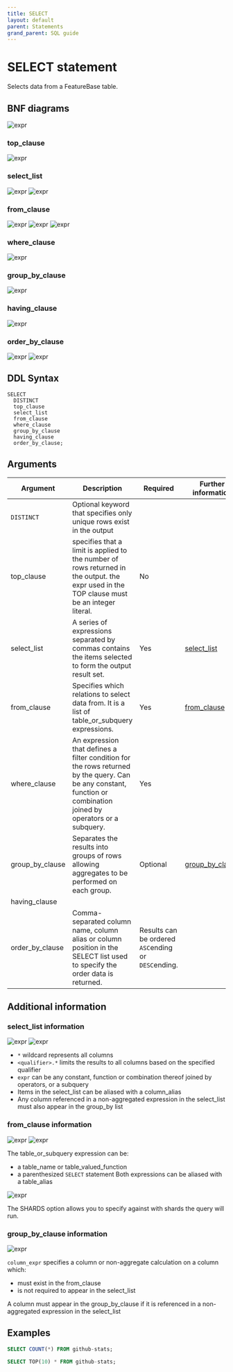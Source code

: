 ```yaml
---
title: SELECT
layout: default
parent: Statements
grand_parent: SQL guide
---
```


# SELECT statement

Selects data from a FeatureBase table.

## BNF diagrams

![expr](/assets/images/sql-guide/select_stmt.svg)

### top_clause
![expr](/assets/images/sql-guide/top_clause.svg)

### select_list
![expr](/assets/images/sql-guide/select_list.svg)
![expr](/assets/images/sql-guide/select_item.svg)

### from_clause
![expr](/assets/images/sql-guide/from_clause.svg)
![expr](/assets/images/sql-guide/table_or_subquery.svg)
![expr](/assets/images/sql-guide/table_option.svg)

### where_clause
![expr](/assets/images/sql-guide/where_clause.svg)

### group_by_clause
![expr](/assets/images/sql-guide/group_by_clause.svg)

### having_clause
![expr](/assets/images/sql-guide/having_clause.svg)

### order_by_clause
![expr](/assets/images/sql-guide/order_by_clause.svg)
![expr](/assets/images/sql-guide/order_by_expression.svg)

## DDL Syntax

```
SELECT
  DISTINCT
  top_clause
  select_list
  from_clause
  where_clause
  group_by_clause
  having_clause
  order_by_clause;
```

## Arguments

| Argument | Description | Required | Further information |
|---|---|---|---|
| `DISTINCT` | Optional keyword that specifies only unique rows exist in the output |  |
| top_clause | specifies that a limit is applied to the number of rows returned in the output. the expr used in the TOP clause must be an integer literal. | No |  |
| select_list | A series of expressions separated by commas contains the items selected to form the output result set. | Yes | [select_list](#select_list-information) |
| from_clause | Specifies which relations to select data from. It is a list of table_or_subquery expressions. | Yes | [from_clause](#from_clause-information) |
| where_clause | An expression that defines a filter condition for the rows returned by the query. Can be any constant, function or combination joined by operators or a subquery. | Yes |  |
| group_by_clause | Separates the results into groups of rows allowing aggregates to be performed on each group. | Optional | [group_by_clause](#group_by_clause-information) |
| having_clause |  |  |  |
| order_by_clause | Comma-separated column name, column alias or column position in the SELECT list used to specify the order data is returned. | Results can be ordered `ASC`ending or `DESC`ending. |

## Additional information

### select_list information

![expr](/assets/images/sql-guide/select_list.svg)
![expr](/assets/images/sql-guide/select_item.svg)

* `*` wildcard represents all columns
* `<qualifier>.*` limits the results to all columns based on the specified qualifier
* `expr` can be any constant, function or combination thereof joined by operators, or a subquery
* Items in the select_list can be aliased with a column_alias
* Any column referenced in a non-aggregated expression in the select_list must also appear in the group_by list

### from_clause information

![expr](/assets/images/sql-guide/from_clause.svg)
![expr](/assets/images/sql-guide/table_or_subquery.svg)

The table_or_subquery expression can be:
* a table_name or table_valued_function
* a parenthesized `SELECT` statement
Both expressions can be aliased with a table_alias

![expr](/assets/images/sql-guide/table_option.svg)

The SHARDS option allows you to specify against with shards the query will run.

### group_by_clause information

![expr](/assets/images/sql-guide/group_by_clause.svg)

`column_expr` specifies a column or non-aggregate calculation on a column which:
* must exist in the from_clause
* is not required to appear in the select_list

A column must appear in the group_by_clause if it is referenced in a non-aggregated expression in the select_list

## Examples

```sql
SELECT COUNT(*) FROM github-stats;
```

```sql
SELECT TOP(10) * FROM github-stats;
```
